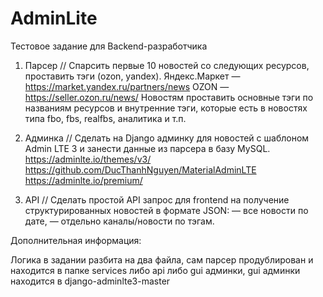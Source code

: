 # AdminLite
Тестовое задание для Backend-разработчика

1. Парсер // Спарсить первые 10 новостей со следующих ресурсов, проставить тэги (ozon, yandex).
Яндекс.Маркет — https://market.yandex.ru/partners/news 
OZON — https://seller.ozon.ru/news/ 
Новостям проставить основные тэги по названиям ресурсов и внутренние тэги, которые есть в новостях типа fbo, fbs, realfbs, аналитика и т.п.

2. Админка // Сделать на Django админку для новостей с шаблоном Admin LTE 3 и занести данные из парсера в базу MySQL.
https://adminlte.io/themes/v3/
https://github.com/DucThanhNguyen/MaterialAdminLTE
https://adminlte.io/premium/

3. API // Сделать простой API запрос для frontend на получение структурированных новостей в формате JSON:
— все новости по дате,
— отдельно каналы/новости по тэгам.

Дополнительная информация:

Логика в задании разбита на два файла, сам парсер продублирован и находится в папке services либо api либо gui админки, gui админки находится в django-adminlte3-master
